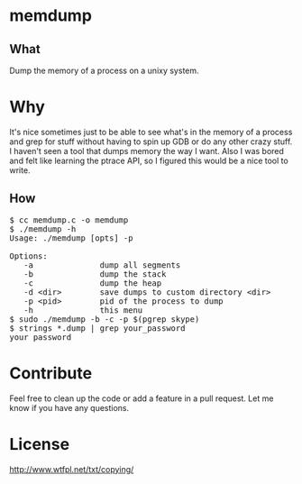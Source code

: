 # memdump

## What

Dump the memory of a process on a unixy system.

# Why

It's nice sometimes just to be able to see what's in the memory of a process
and grep for stuff without having to spin up GDB or do any other crazy stuff. I
haven't seen a tool that dumps memory the way I want. Also I was bored and felt
like learning the ptrace API, so I figured this would be a nice tool to write.

## How

<pre>
$ cc memdump.c -o memdump
$ ./memdump -h
Usage: ./memdump [opts] -p <pid>

Options:
   -a              dump all segments
   -b              dump the stack
   -c              dump the heap
   -d &lt;dir&gt;        save dumps to custom directory &lt;dir&gt;
   -p &lt;pid&gt;        pid of the process to dump
   -h              this menu
$ sudo ./memdump -b -c -p $(pgrep skype)
$ strings *.dump | grep your_password
your_password
</pre>

# Contribute

Feel free to clean up the code or add a feature in a pull request. Let me know
if you have any questions.

# License

http://www.wtfpl.net/txt/copying/
